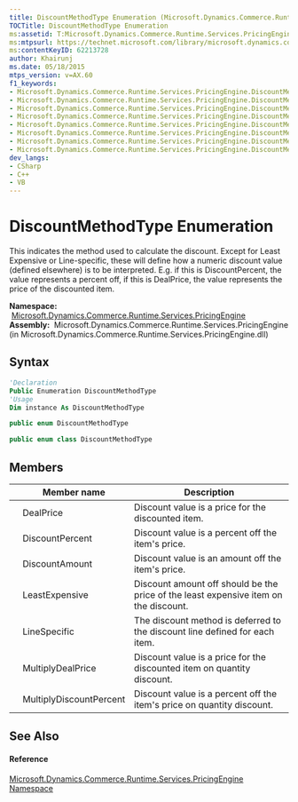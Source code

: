 ```yaml
---
title: DiscountMethodType Enumeration (Microsoft.Dynamics.Commerce.Runtime.Services.PricingEngine)
TOCTitle: DiscountMethodType Enumeration
ms:assetid: T:Microsoft.Dynamics.Commerce.Runtime.Services.PricingEngine.DiscountMethodType
ms:mtpsurl: https://technet.microsoft.com/library/microsoft.dynamics.commerce.runtime.services.pricingengine.discountmethodtype(v=AX.60)
ms:contentKeyID: 62213728
author: Khairunj
ms.date: 05/18/2015
mtps_version: v=AX.60
f1_keywords:
- Microsoft.Dynamics.Commerce.Runtime.Services.PricingEngine.DiscountMethodType.DiscountPercent
- Microsoft.Dynamics.Commerce.Runtime.Services.PricingEngine.DiscountMethodType.MultiplyDiscountPercent
- Microsoft.Dynamics.Commerce.Runtime.Services.PricingEngine.DiscountMethodType.DiscountAmount
- Microsoft.Dynamics.Commerce.Runtime.Services.PricingEngine.DiscountMethodType.LineSpecific
- Microsoft.Dynamics.Commerce.Runtime.Services.PricingEngine.DiscountMethodType.LeastExpensive
- Microsoft.Dynamics.Commerce.Runtime.Services.PricingEngine.DiscountMethodType
- Microsoft.Dynamics.Commerce.Runtime.Services.PricingEngine.DiscountMethodType.MultiplyDealPrice
- Microsoft.Dynamics.Commerce.Runtime.Services.PricingEngine.DiscountMethodType.DealPrice
dev_langs:
- CSharp
- C++
- VB
---
```


# DiscountMethodType Enumeration

This indicates the method used to calculate the discount. Except for Least Expensive or Line-specific, these will define how a numeric discount value (defined elsewhere) is to be interpreted. E.g. if this is DiscountPercent, the value represents a percent off, if this is DealPrice, the value represents the price of the discounted item.

**Namespace:**  [Microsoft.Dynamics.Commerce.Runtime.Services.PricingEngine](microsoft-dynamics-commerce-runtime-services-pricingengine-namespace.md)  
**Assembly:**  Microsoft.Dynamics.Commerce.Runtime.Services.PricingEngine (in Microsoft.Dynamics.Commerce.Runtime.Services.PricingEngine.dll)

## Syntax

``` vb
'Declaration
Public Enumeration DiscountMethodType
'Usage
Dim instance As DiscountMethodType
```

``` csharp
public enum DiscountMethodType
```

``` c++
public enum class DiscountMethodType
```

## Members

<table>
<thead>
<tr class="header">
<th></th>
<th>Member name</th>
<th>Description</th>
</tr>
</thead>
<tbody>
<tr class="odd">
<td></td>
<td>DealPrice</td>
<td>Discount value is a price for the discounted item.</td>
</tr>
<tr class="even">
<td></td>
<td>DiscountPercent</td>
<td>Discount value is a percent off the item's price.</td>
</tr>
<tr class="odd">
<td></td>
<td>DiscountAmount</td>
<td>Discount value is an amount off the item's price.</td>
</tr>
<tr class="even">
<td></td>
<td>LeastExpensive</td>
<td>Discount amount off should be the price of the least expensive item on the discount.</td>
</tr>
<tr class="odd">
<td></td>
<td>LineSpecific</td>
<td>The discount method is deferred to the discount line defined for each item.</td>
</tr>
<tr class="even">
<td></td>
<td>MultiplyDealPrice</td>
<td>Discount value is a price for the discounted item on quantity discount.</td>
</tr>
<tr class="odd">
<td></td>
<td>MultiplyDiscountPercent</td>
<td>Discount value is a percent off the item's price on quantity discount.</td>
</tr>
</tbody>
</table>


## See Also

#### Reference

[Microsoft.Dynamics.Commerce.Runtime.Services.PricingEngine Namespace](microsoft-dynamics-commerce-runtime-services-pricingengine-namespace.md)

